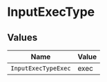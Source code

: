 # InputExecType


## Values

| Name                | Value               |
| ------------------- | ------------------- |
| `InputExecTypeExec` | exec                |